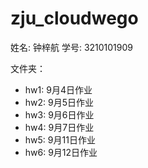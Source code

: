 # zju_cloudwego

姓名: 钟梓航
学号: 3210101909

文件夹：
- hw1: 9月4日作业
- hw2: 9月5日作业
- hw3: 9月6日作业
- hw4: 9月7日作业
- hw5: 9月11日作业
- hw6: 9月12日作业
